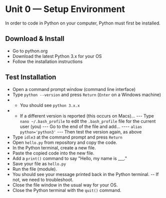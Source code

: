 # Unit 0 — Setup Environment

In order to code in Python on your computer, Python must first be installed.

## Download & Install
- Go to python.org
- Download the latest Python 3.x for your OS
- Follow the installation instructions

## Test Installation
- Open a command prompt window (command line interface)
- Type `python --version` and press `Return` (`Enter` on a Windows machine)
- - You should see `python 3.x.x`
- - If a different version is reported (this occurs on Macs)...
--- Type `nano ~/.bash_profile` to edit the `.bash_profile` file for the current user (you)
--- Go to the end of the file and add...
---- `alias python='python3'`
--- Then test the version again, as above
- Type `idle3` at the command prompt and press `Return`
- Open `hello.py` from repository and copy the code.
- In the Python terminal, create a new file.
- Paste the copied code into the new file.
- Add a `print()` command to say "Hello, my name is \_\_\_."
- Save your file as `hello.py`
- Run the file (module).
- You should see your message printed back in the Python terminal.
-- If not, we need to troubleshoot.
- Close the file window in the usual way for your OS.
- Close the Python terminal with the `quit()` command.
